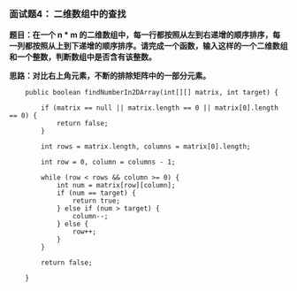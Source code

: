 ### 面试题4： 二维数组中的查找
**题目：在一个 n * m 的二维数组中，每一行都按照从左到右递增的顺序排序，每一列都按照从上到下递增的顺序排序。请完成一个函数，输入这样的一个二维数组和一个整数，判断数组中是否含有该整数。**

**思路：对比右上角元素，不断的排除矩阵中的一部分元素。**
```
	public boolean findNumberIn2DArray(int[][] matrix, int target) {
		
		if (matrix == null || matrix.length == 0 || matrix[0].length == 0) {
            return false;
        }
		
        int rows = matrix.length, columns = matrix[0].length;
        
        int row = 0, column = columns - 1;
        
        while (row < rows && column >= 0) {
            int num = matrix[row][column];
            if (num == target) {
                return true;
            } else if (num > target) {
                column--;
            } else {
                row++;
            }
        }
        
        return false;
		
    }
```

